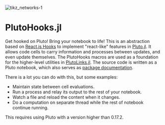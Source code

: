 ![tikz_networks-1](https://github.com/JuliaPluto/PlutoHooks.jl/assets/9824244/beea2ac6-405f-4725-9a16-d6f48c392266)

# PlutoHooks.jl

Get hooked on Pluto! Bring your notebook to life! This is an abstraction based on [React.js Hooks](https://reactjs.org/docs/hooks-intro.html) to implement "react-like" features in [Pluto.jl](https://plutojl.org).
It allows code cells to carry information and processes between updates, and even update themselves.
The PlutoHooks macros are used as a foundation for the higher-level utilities in [PlutoLinks.jl](https://github.com/JuliaPluto/PlutoLinks.jl). The source code is written as a Pluto notebook, which also serves as [package documentation](https://juliapluto.github.io/PlutoHooks.jl/src/notebook.html).

There is a lot you can do with this, but some examples:
- Maintain state between cell evaluations.
- Run a process and relay its output to the rest of your notebook.
- Watch a file and reload the content when it changes.
- Do a computation on separate thread while the rest of notebook continue running.

This requires using Pluto with a version higher than 0.17.2.
